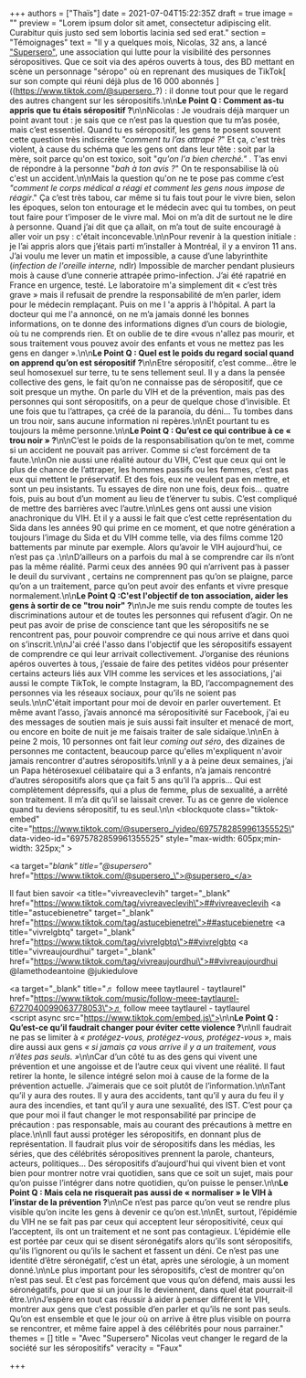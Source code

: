 +++
authors = ["Thaïs"]
date = 2021-07-04T15:22:35Z
draft = true
image = ""
preview = "Lorem ipsum dolor sit amet, consectetur adipiscing elit. Curabitur quis justo sed sem lobortis lacinia sed sed erat."
section = "Témoignages"
text = "Il y a quelques mois, Nicolas, 32 ans, a lancé [\"Supersero\"](https://www.supersero.org/), une association qui lutte pour la visibilité des personnes séropositives. Que ce soit via des apéros ouverts à tous, des BD mettant en scène un personnage \"séropo\" où en reprenant des musiques de TikTok[ sur son compte qui réuni déjà plus de 16 000 abonnés ]((https://www.tiktok.com/@supersero_?) : il donne tout pour que le regard des autres changent sur les séropositifs.\n\n**Le Point Q : Comment as-tu appris que tu étais séropositif ?**\n\nNicolas : Je voudrais déjà marquer un point avant tout :  je sais que ce n’est pas la question que tu m’as posée, mais c’est essentiel. Quand tu es séropositif, les gens te posent souvent cette question très indiscrète _\"comment tu l’as attrapé ?_\" Et ça, c'est très violent, à cause du schéma que les gens ont dans leur tête : soit par la mère, soit parce qu'on est toxico, soit \"_qu'on l'a bien cherché.\"_ . T’as envi de répondre à la personne \"_bah à ton avis ?_\" On te responsabilise là où c'est un accident.\n\nMais la question qu'on ne te pose pas comme c’est _\"comment le corps médical a réagi et comment les gens nous impose de réagir_.\" Ça c’est très tabou, car même si tu fais tout pour le vivre bien, selon les époques, selon ton entourage et le médecin avec qui tu tombes, on peut tout faire pour t’imposer de le vivre mal. Moi on m’a dit de surtout ne le dire à personne. Quand j’ai dit que ça allait, on m’a tout de suite encouragé à aller voir un psy : c'était inconcevable.\n\nPour revenir à la question initiale : je l’ai appris alors que j’étais parti m’installer à Montréal, il y a environ 11 ans. J’ai voulu me lever un matin et impossible, a cause d’une labyrinthite (_infection de l'oreille interne,_ ndlr) Impossible de marcher pendant plusieurs mois à cause d’une connerie attrapée primo-infection. J’ai été rapatrié en France en urgence, testé. Le laboratoire m'a simplement dit « c’est très grave » mais il refusait de prendre la responsabilité de m’en parler, idem pour le médecin remplaçant. Puis on me l 'a appris à l'hôpital. A part la docteur qui me l'a annoncé, on ne m’a jamais donné les bonnes informations, on te donne des informations dignes d’un cours de biologie, où tu ne comprends rien. Et on oublie de te dire «vous n'allez pas mourir, et sous traitement vous pouvez avoir des enfants et vous ne mettez pas les gens en danger ».\n\n**Le Point Q : Quel est le poids du regard social quand on apprend qu’on est séropositif ?**\n\nEtre séropositif, c’est comme...être le seul homosexuel sur terre, tu te sens tellement seul. Il y a dans la pensée collective des gens, le fait qu’on ne connaisse pas de séropositif, que ce soit presque un mythe. On parle du VIH et de la prévention, mais pas des personnes qui sont séropositifs, on a peur de quelque chose d’invisible. Et une fois que tu l’attrapes, ça créé de la paranoïa, du déni… Tu tombes dans un trou noir, sans aucune information ni repères.\n\nEt pourtant tu es toujours la même personne.\n\n**Le Point Q : Qu’est ce qui contribue à ce « trou noir » ?**\n\nC’est le poids de la responsabilisation qu’on te met, comme si un accident ne pouvait pas arriver. Comme si c’est forcément de ta faute.\n\nOn nie aussi une réalité autour du VIH, C’est que ceux qui ont le plus de chance de l’attraper, les hommes passifs ou les femmes, c’est pas eux qui mettent le préservatif. Et des fois, eux ne veulent pas en mettre, et sont un peu insistants. Tu essayes de dire non une fois, deux fois… quatre fois, puis au bout d’un moment au lieu de t’énerver tu subis. C’est compliqué de mettre des barrières avec l’autre.\n\nLes gens ont aussi une vision anachronique du VIH. Et il y a aussi le fait que c’est cette représentation du Sida dans les années 90 qui prime en ce moment, et que notre génération a toujours l’image du Sida et du VIH comme telle, via des films comme 120 battements par minute par exemple. Alors qu’avoir le VIH aujourd’hui, ce n’est pas ça .\n\nD’ailleurs on a parfois du mal à se comprendre car ils n’ont pas la même réalité. Parmi ceux des années 90 qui n’arrivent pas à passer le deuil du survivant , certains ne comprennent pas qu’on se plaigne, parce qu’on a un traitement, parce qu’on peut avoir des enfants et vivre presque normalement.\n\n**Le Point Q :C'est l'objectif de ton association, aider les gens à sortir de ce \"trou noir\" ?**\n\nJe me suis rendu compte de toutes les discriminations autour et de toutes les personnes qui refusent d’agir. On ne peut pas avoir de prise de conscience tant que les séropositifs ne se rencontrent pas, pour pouvoir comprendre ce qui nous arrive et dans quoi on s’inscrit.\n\nJ'ai créé l'asso dans l'objectif que les séropositifs essayent de comprendre ce qui leur arrivait collectivement. J’organise des réunions apéros ouvertes à tous, j’essaie de faire des petites vidéos pour présenter certains acteurs liés aux VIH comme les services et les associations, j'ai aussi le compte TikTok, le compte Instagram, la BD, l’accompagnement des personnes via les réseaux sociaux, pour qu’ils ne soient pas seuls.\n\nC'était important pour moi de devoir en parler ouvertement. Et même avant l’asso, j’avais annoncé ma séropositivité sur Facebook, j'ai eu des messages de soutien mais je suis aussi fait insulter et menacé de mort, ou encore en boite de nuit je me faisais traiter de sale sidaïque.\n\nEn à peine 2 mois, 10 personnes ont fait leur _coming out séro_, des dizaines de personnes me contactent, beaucoup parce qu'elles m'expliquent n'avoir jamais rencontrer d'autres séropositifs.\n\nIl y a à peine deux semaines, j’ai un Papa hétérosexuel célibataire qui a 3 enfants, n’a jamais rencontré d’autres séropositifs alors que ça fait 5 ans qu’il l’a appris… Qui est complètement dépressifs, qui a plus de femme, plus de sexualité, a arrêté son traitement. Il m’a dit qu’il se laissait crever. Tu as ce genre de violence quand tu deviens séropositif, tu es seul.\n\n    <blockquote class=\"tiktok-embed\" cite=\"https://www.tiktok.com/@supersero_/video/6975782859961355525\" data-video-id=\"6975782859961355525\" style=\"max-width: 605px;min-width: 325px;\" > <section> <a target=\"_blank\" title=\"@supersero_\" href=\"https://www.tiktok.com/@supersero_\">@supersero_</a> <p>Il faut bien savoir <a title=\"vivreaveclevih\" target=\"_blank\" href=\"https://www.tiktok.com/tag/vivreaveclevih\">##vivreaveclevih</a> <a title=\"astucebienetre\" target=\"_blank\" href=\"https://www.tiktok.com/tag/astucebienetre\">##astucebienetre</a> <a title=\"vivrelgbtq\" target=\"_blank\" href=\"https://www.tiktok.com/tag/vivrelgbtq\">##vivrelgbtq</a> <a title=\"vivreaujourdhui\" target=\"_blank\" href=\"https://www.tiktok.com/tag/vivreaujourdhui\">##vivreaujourdhui</a> @lamethodeantoine  @jukiedulove </p> <a target=\"_blank\" title=\"♬ follow meee taytlaurel - taytlaurel\" href=\"https://www.tiktok.com/music/follow-meee-taytlaurel-6727040099063778053\">♬ follow meee taytlaurel - taytlaurel</a> </section> </blockquote> <script async src=\"https://www.tiktok.com/embed.js\"></script>\n\n**Le Point Q : Qu’est-ce qu’il faudrait changer pour éviter cette violence ?**\n\nIl faudrait ne pas se limiter à _« protégez-vous, protégez-vous, protégez-vous_ », mais dire aussi aux gens _« si jamais ça vous arrive il y a un traitement, vous n’êtes pas seuls. »_\n\nCar d’un côté tu as des gens qui vivent une prévention et une angoisse et de l’autre ceux qui vivent une réalité. Il faut retirer la honte, le silence intégré selon moi à cause de la forme de la prévention actuelle. J’aimerais que ce soit plutôt de l’information.\n\nTant qu’il y aura des routes. Il y aura des accidents, tant qu’il y aura du feu il y aura des incendies, et tant qu’il y aura une sexualité, des IST. C’est pour ça que pour moi il faut changer le mot responsabilité par principe de précaution : pas responsable, mais au courant des précautions à mettre en place.\n\nIl faut aussi protéger les séropositifs, en donnant plus de représentation. Il faudrait plus voir de séropositifs dans les médias, les séries, que des célébrités séropositives prennent la parole, chanteurs, acteurs, politiques… Des séropositifs d’aujourd'hui qui vivent bien et vont bien pour montrer notre vrai quotidien, sans que ce soit un sujet, mais pour qu’on puisse l’intégrer dans notre quotidien, qu’on puisse le penser.\n\n**Le Point Q : Mais cela ne risquerait pas aussi de « normaliser » le VIH à l’instar de la prévention ?**\n\nCe n’est pas parce qu’on veut se rendre plus visible qu’on incite les gens à devenir ce qu’on est.\n\nEt, surtout, l’épidémie du VIH ne se fait pas par ceux qui acceptent leur séropositivité, ceux qui l’acceptent, ils ont un traitement et ne sont pas contagieux. L’épidémie elle est portée par ceux qui se disent séronégatifs alors qu’ils sont séropositifs, qu’ils l’ignorent ou qu’ils le sachent et fassent un déni. Ce n’est pas une identité d’être séronégatif, c’est un état, après une sérologie, à un moment donné.\n\nLe plus important pour les séropositifs, c’est de montrer qu'on n’est pas seul. Et c’est pas forcément que vous qu’on défend, mais aussi les séronégatifs, pour que si un jour ils le deviennent, dans quel état pourrait-il être.\n\nJ’espère en tout cas réussir à aider à penser différent le VIH, montrer aux gens que c’est possible d’en parler et qu’ils ne sont pas seuls. Qu’on est ensemble et que le jour où on arrive à être plus visible on pourra se rencontrer, et même  faire appel à des célébrités pour nous parrainer."
themes = []
title = "Avec \"Supersero\" Nicolas veut changer le regard de la société sur les séropositifs"
veracity = "Faux"

+++
